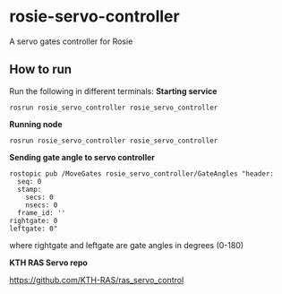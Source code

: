 # rosie-servo-controller
A servo gates controller for Rosie

## How to run
Run the following in different terminals:
**Starting service**
```
rosrun rosie_servo_controller rosie_servo_controller
```

**Running node**
```
rosrun rosie_servo_controller rosie_servo_controller
```

**Sending gate angle to servo controller**
```
rostopic pub /MoveGates rosie_servo_controller/GateAngles "header:
  seq: 0
  stamp:
    secs: 0
    nsecs: 0
  frame_id: ''
rightgate: 0
leftgate: 0"
```
where rightgate and leftgate are gate angles in degrees (0-180)

**KTH RAS Servo repo**

https://github.com/KTH-RAS/ras_servo_control
